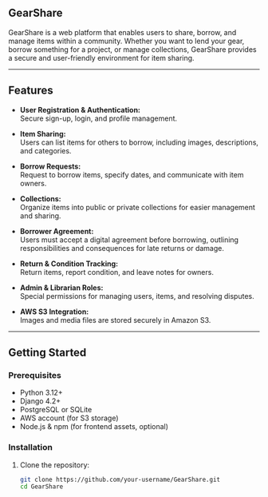 

## GearShare

GearShare is a web platform that enables users to share, borrow, and manage items within a community. Whether you want to lend your gear, borrow something for a project, or manage collections, GearShare provides a secure and user-friendly environment for item sharing.

---

## Features

- **User Registration & Authentication:**  
  Secure sign-up, login, and profile management.

- **Item Sharing:**  
  Users can list items for others to borrow, including images, descriptions, and categories.

- **Borrow Requests:**  
  Request to borrow items, specify dates, and communicate with item owners.

- **Collections:**  
  Organize items into public or private collections for easier management and sharing.

- **Borrower Agreement:**  
  Users must accept a digital agreement before borrowing, outlining responsibilities and consequences for late returns or damage.

- **Return & Condition Tracking:**  
  Return items, report condition, and leave notes for owners.

- **Admin & Librarian Roles:**  
  Special permissions for managing users, items, and resolving disputes.

- **AWS S3 Integration:**  
  Images and media files are stored securely in Amazon S3.

---

## Getting Started

### Prerequisites

- Python 3.12+
- Django 4.2+
- PostgreSQL or SQLite
- AWS account (for S3 storage)
- Node.js & npm (for frontend assets, optional)

### Installation

1. Clone the repository:
   ```bash
   git clone https://github.com/your-username/GearShare.git
   cd GearShare
